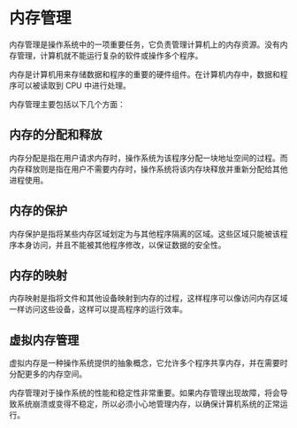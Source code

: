 # 内存管理

内存管理是操作系统中的一项重要任务，它负责管理计算机上的内存资源。没有内存管理，计算机就不能运行复杂的软件或操作多个程序。

内存是计算机用来存储数据和程序的重要的硬件组件。在计算机内存中，数据和程序可以被读取到 CPU 中进行处理。

内存管理主要包括以下几个方面：

## 内存的分配和释放

内存分配是指在用户请求内存时，操作系统为该程序分配一块地址空间的过程。而内存释放则是指在用户不需要内存时，操作系统将该内存块释放并重新分配给其他进程使用。

## 内存的保护

内存保护是指将某些内存区域划定为与其他程序隔离的区域。这些区域只能被该程序本身访问，并且不能被其他程序修改，以保证数据的安全性。

## 内存的映射

内存映射是指将文件和其他设备映射到内存的过程，这样程序可以像访问内存区域一样访问这些设备，这样可以提高程序的运行效率。

## 虚拟内存管理

虚拟内存是一种操作系统提供的抽象概念，它允许多个程序共享内存，并在需要时分配更多的内存空间。

内存管理对于操作系统的性能和稳定性非常重要。如果内存管理出现故障，将会导致系统崩溃或变得不稳定，所以必须小心地管理内存，以确保计算机系统的正常运行。